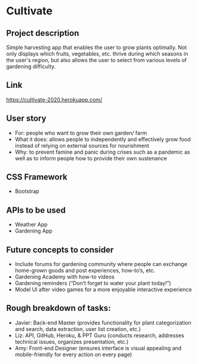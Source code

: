 # Cultivate
## Project description 
Simple harvesting app that enables the user to grow plants optimally. Not only displays which fruits, vegetables, etc. thrive during which seasons in the user's region, but also allows the user to select from various levels of gardening difficulty. 
## Link
https://cultivate-2020.herokuapp.com/
## User story
* For: people who want to grow their own garden/ farm
* What it does: allows people to independently and effectively grow food instead of relying on external sources for nourishment
* Why: to prevent famine and panic during crises such as a pandemic as well as to inform people how to provide their own sustenance
## CSS Framework
* Bootstrap
## APIs to be used
* Weather App
* Gardening App
## Future concepts to consider
* Include forums for gardening community where people can exchange home-grown goods and post experiences, how-to’s, etc. 
* Gardening Academy with how-to videos
* Gardening reminders (“Don’t forget to water your plant today!”)
* Model UI after video games for a more enjoyable interactive experience
## Rough breakdown of tasks:
* Javier: Back-end Master (provides functionality for plant categorization and search, data extraction, user list creation, etc.)
* Liz: API, GitHub, Heroku, & PPT Guru (conducts research, addresses technical issues, organizes presentation, etc.)
* Amy: Front-end Designer (ensures interface is visual appealing and mobile-friendly for every action on every page)  
